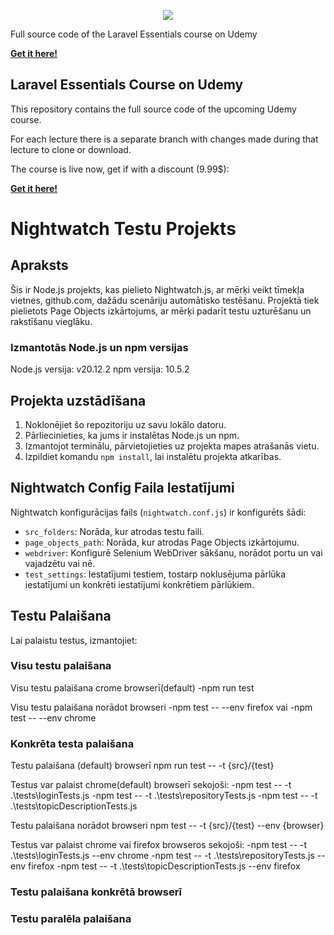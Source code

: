 <p align="center"><img src="https://laravel.com/assets/img/components/logo-laravel.svg"></p>

Full source code of the Laravel Essentials course on Udemy

**[Get it here!](https://www.udemy.com/laravel-beginner-fundamentals/?couponCode=SOURCE_CODE)**

## Laravel Essentials Course on Udemy

This repository contains the full source code of the upcoming Udemy course.

For each lecture there is a separate branch with changes made during that lecture to clone or download.

The course is live now, get if with a discount (9.99\$):

**[Get it here!](https://www.udemy.com/laravel-beginner-fundamentals/?couponCode=SOURCE_CODE)**



# Nightwatch Testu Projekts

## Apraksts
Šis ir Node.js projekts, kas pielieto Nightwatch.js, ar mērķi veikt tīmekļa vietnes, github.com, dažādu scenāriju automātisko testēšanu. Projektā tiek pielietots Page Objects izkārtojums, ar mērķi padarīt testu uzturēšanu un rakstīšanu vieglāku.

### Izmantotās Node.js un npm versijas
Node.js versija: v20.12.2
npm versija: 10.5.2

## Projekta uzstādīšana
1. Noklonējiet šo repozitoriju uz savu lokālo datoru.
2. Pārliecinieties, ka jums ir instalētas Node.js un npm.
3. Izmantojot terminālu, pārvietojieties uz projekta mapes atrašanās vietu.
4. Izpildiet komandu `npm install`, lai instalētu projekta atkarības.

## Nightwatch Config Faila Iestatījumi
Nightwatch konfigurācijas fails (`nightwatch.conf.js`) ir konfigurēts šādi:

- `src_folders`: Norāda, kur atrodas testu faili.
- `page_objects_path`: Norāda, kur atrodas Page Objects izkārtojumu.
- `webdriver`: Konfigurē Selenium WebDriver sākšanu, norādot portu un vai vajadzētu vai nē.
- `test_settings`: Iestatījumi testiem, tostarp noklusējuma pārlūka iestatījumi un konkrēti iestatījumi konkrētiem pārlūkiem.

## Testu Palaišana
Lai palaistu testus, izmantojiet:

### Visu testu palaišana
Visu testu palaišana crome browserī(default)
-npm run test

Visu testu palaišana norādot browseri
-npm test -- --env firefox
vai
-npm test -- --env chrome

### Konkrēta testa palaišana
Testu palaišana (default) browserī
npm run test -- -t {src}/{test}

Testus var palaist chrome(default) browserī sekojoši:
-npm test -- -t .\tests\loginTests.js
-npm test -- -t .\tests\repositoryTests.js
-npm test -- -t .\tests\topicDescriptionTests.js

Testu palaišana norādot browseri
npm test -- -t {src}/{test} --env {browser}

Testus var palaist chrome vai firefox browseros sekojoši:
-npm test -- -t .\tests\loginTests.js --env chrome
-npm test -- -t .\tests\repositoryTests.js --env firefox
-npm test -- -t .\tests\topicDescriptionTests.js --env firefox


### Testu palaišana konkrētā browserī

### Testu paralēla palaišana
